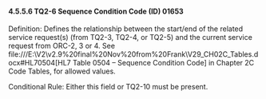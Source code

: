 #### 4.5.5.6 TQ2-6 Sequence Condition Code (ID) 01653

Definition: Defines the relationship between the start/end of the related service request(s) (from TQ2-3, TQ2-4, or TQ2-5) and the current service request from ORC-2, 3 or 4. See file:///E:\V2\v2.9%20final%20Nov%20from%20Frank\V29_CH02C_Tables.docx#HL70504[HL7 Table 0504 – Sequence Condition Code] in Chapter 2C Code Tables, for allowed values.

Conditional Rule: Either this field or TQ2-10 must be present.
